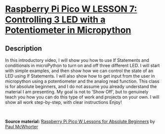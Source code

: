 # [Raspberry Pi Pico W LESSON 7: Controlling 3 LED with a Potentiometer in Micropython](https://www.youtube.com/watch?v=YqvcSnGd_HQ&list=PLGs0VKk2DiYz8js1SJog21cDhkBqyAhC5&index=7)

## Description
In this introductory video, I will show you how to use If Statements and conditionals in microPython to turn on and off three different LED. I will start with simple examples, and then show how we can control the state of an LED using If Statements. I will also show how to get input from the user in micropython using a potentiometer and the analog read function. This class is  for absolute beginners, and I do not assume you already understand the material I am presenting. My goal is not to 'Show Off', but to genuinely teach you how you can do this type of work and projects on your own. I will show all work step-by-step, with clear instructions Enjoy!

<br>

**Source material:** [Raspberry Pi Pico W Lessons for Absolute Beginners](https://www.youtube.com/playlist?list=PLGs0VKk2DiYz8js1SJog21cDhkBqyAhC5) by
[Paul McWhorter](https://www.youtube.com/c/mcwhorpj/playlists)